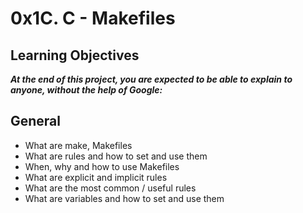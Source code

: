 # 0x1C. C - Makefiles

## Learning Objectives

***At the end of this project, you are expected to be able to explain to anyone, without the help of Google:***

## General

- What are make, Makefiles
- What are rules and how to set and use them
- When, why and how to use Makefiles
- What are explicit and implicit rules
- What are the most common / useful rules
- What are variables and how to set and use them
